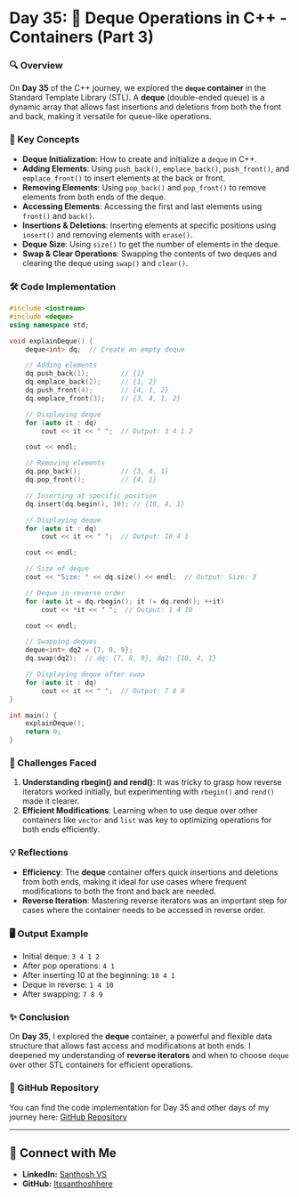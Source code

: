 # Day 35: 🚀 Deque Operations in C++ - Containers (Part 3)

### 🔍 Overview
On **Day 35** of the C++ journey, we explored the **`deque` container** in the Standard Template Library (STL). A **deque** (double-ended queue) is a dynamic array that allows fast insertions and deletions from both the front and back, making it versatile for queue-like operations.

### 🧠 Key Concepts

- **Deque Initialization**: How to create and initialize a `deque` in C++.
- **Adding Elements**: Using `push_back()`, `emplace_back()`, `push_front()`, and `emplace_front()` to insert elements at the back or front.
- **Removing Elements**: Using `pop_back()` and `pop_front()` to remove elements from both ends of the deque.
- **Accessing Elements**: Accessing the first and last elements using `front()` and `back()`.
- **Insertions & Deletions**: Inserting elements at specific positions using `insert()` and removing elements with `erase()`.
- **Deque Size**: Using `size()` to get the number of elements in the deque.
- **Swap & Clear Operations**: Swapping the contents of two deques and clearing the deque using `swap()` and `clear()`.

### 🛠️ Code Implementation

```cpp
#include <iostream>
#include <deque>
using namespace std;

void explainDeque() {
    deque<int> dq;  // Create an empty deque

    // Adding elements
    dq.push_back(1);        // {1}
    dq.emplace_back(2);     // {1, 2}
    dq.push_front(4);       // {4, 1, 2}
    dq.emplace_front(3);    // {3, 4, 1, 2}

    // Displaying deque
    for (auto it : dq)
        cout << it << " ";  // Output: 3 4 1 2

    cout << endl;

    // Removing elements
    dq.pop_back();          // {3, 4, 1}
    dq.pop_front();         // {4, 1}

    // Inserting at specific position
    dq.insert(dq.begin(), 10); // {10, 4, 1}

    // Displaying deque
    for (auto it : dq)
        cout << it << " ";  // Output: 10 4 1

    cout << endl;

    // Size of deque
    cout << "Size: " << dq.size() << endl;  // Output: Size: 3

    // Deque in reverse order
    for (auto it = dq.rbegin(); it != dq.rend(); ++it)
        cout << *it << " ";  // Output: 1 4 10

    cout << endl;

    // Swapping deques
    deque<int> dq2 = {7, 8, 9};
    dq.swap(dq2);  // dq: {7, 8, 9}, dq2: {10, 4, 1}

    // Displaying deque after swap
    for (auto it : dq)
        cout << it << " ";  // Output: 7 8 9
}

int main() {
    explainDeque();
    return 0;
}
```

### 🚧 Challenges Faced

1. **Understanding rbegin() and rend()**: It was tricky to grasp how reverse iterators worked initially, but experimenting with `rbegin()` and `rend()` made it clearer.
2. **Efficient Modifications**: Learning when to use deque over other containers like `vector` and `list` was key to optimizing operations for both ends efficiently.

### 💡 Reflections

- **Efficiency**: The **deque** container offers quick insertions and deletions from both ends, making it ideal for use cases where frequent modifications to both the front and back are needed.
- **Reverse Iteration**: Mastering reverse iterators was an important step for cases where the container needs to be accessed in reverse order.

### 🖥️ Output Example

- Initial deque: `3 4 1 2`
- After pop operations: `4 1`
- After inserting 10 at the beginning: `10 4 1`
- Deque in reverse: `1 4 10`
- After swapping: `7 8 9`

### ✨ Conclusion

On **Day 35**, I explored the **deque** container, a powerful and flexible data structure that allows fast access and modifications at both ends. I deepened my understanding of **reverse iterators** and when to choose `deque` over other STL containers for efficient operations.

### 📂 GitHub Repository

You can find the code implementation for Day 35 and other days of my journey here: [GitHub Repository](https://github.com/Itssanthoshhere/Data-Structures-and-Algorithms/blob/main/C%2B%2B%20with%20DSA-learning-journey/Day35%20-%20C%2B%2B%20STL%20-%20Deque/STL_Deque.cpp)

---

## 🔗 Connect with Me
- **LinkedIn:** [Santhosh VS](https://www.linkedin.com/in/thesanthoshvs/)
- **GitHub:** [Itssanthoshhere](https://github.com/Itssanthoshhere)
